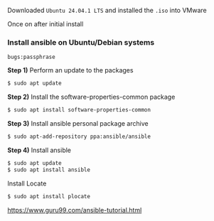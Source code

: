 Downloaded `Ubuntu 24.04.1 LTS` and installed the `.iso` into VMware

Once on after initial install
### Install ansible on Ubuntu/Debian systems
`bugs:passphrase`

**Step 1)** Perform an update to the packages
```bash
$ sudo apt update
```
**Step 2)** Install the software-properties-common package
```bash
$ sudo apt install software-properties-common
```
**Step 3)** Install ansible personal package archive
```bash
$ sudo apt-add-repository ppa:ansible/ansible
```
**Step 4)** Install ansible
```bash
$ sudo apt update
$ sudo apt install ansible
```
Install Locate
```bash
$ sudo apt install plocate
```
https://www.guru99.com/ansible-tutorial.html